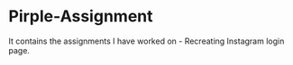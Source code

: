 # Pirple-Assignment

It contains the assignments I have worked on - Recreating Instagram login page.
